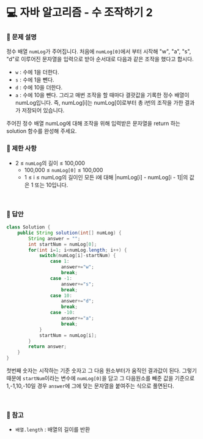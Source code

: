 # 💻 자바 알고리즘 - 수 조작하기 2

<h3>📕 문제 설명</h3>

정수 배열 `numLog`가 주어집니다. 처음에 `numLog[0]`에서 부터 시작해 "w", "a", "s", "d"로 이루어진 문자열을 입력으로 받아 순서대로 다음과 같은 조작을 했다고 합시다.

- `w` : 수에 1을 더한다.
- `s` : 수에 1을 뺀다.
- `d` : 수에 10을 더한다.
- `a` : 수에 10을 뺀다.
그리고 매번 조작을 할 때마다 결괏값을 기록한 정수 배열이 numLog입니다. 즉, numLog[i]는 numLog[0]로부터 총 i번의 조작을 가한 결과가 저장되어 있습니다.

주어진 정수 배열 numLog에 대해 조작을 위해 입력받은 문자열을 return 하는 solution 함수를 완성해 주세요.
<br>

<h3>📕 제한 사항</h3>

- 2 ≤ `numLog`의 길이 ≤ 100,000
  - 100,000 ≤ `numLog[0]` ≤ 100,000
  - 1 ≤ i ≤ numLog의 길이인 모든 i에 대해 |numLog[i] - numLog[i - 1]|의 값은 1 또는 10입니다.

<br>

<h3>📕 답안</h3>

```java
class Solution {
    public String solution(int[] numLog) {
        String answer = "";
        int startNum = numLog[0];
        for(int i=1; i<numLog.length; i++) {
            switch(numLog[i]-startNum) {
                case 1:
                    answer+="w";
                    break;
                case -1:
                    answer+="s";
                    break;
                case 10:
                    answer+="d";
                    break;
                case -10:
                    answer+="a";
                    break;
            }
            startNum = numLog[i];
        }
        return answer;
    }
}
```

첫번째 숫자는 시작하는 기준 숫자고 그 다음 원소부터가 움직인 결과값이 된다. 그렇기 때문에 `startNum`이라는 변수에 `numLog[0]`을 담고 그 다음원소를 빼준 값을 기준으로 1,-1,10,-10일 경우 `answer`에 그에 맞는 문자열을 붙여주는 식으로 풀면된다.


<br>
<h3>📕 참고</h3>
 
- `배열.length` : 배열의 길이를 반환





